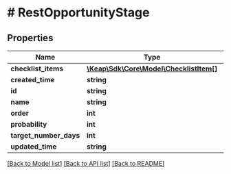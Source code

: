 # # RestOpportunityStage

## Properties

Name | Type | Description | Notes
------------ | ------------- | ------------- | -------------
**checklist_items** | [**\Keap\Sdk\Core\Model\ChecklistItem[]**](ChecklistItem.md) |  | [optional]
**created_time** | **string** |  | [optional]
**id** | **string** |  | [optional]
**name** | **string** |  | [optional]
**order** | **int** |  | [optional]
**probability** | **int** |  | [optional]
**target_number_days** | **int** |  | [optional]
**updated_time** | **string** |  | [optional]

[[Back to Model list]](../../README.md#models) [[Back to API list]](../../README.md#endpoints) [[Back to README]](../../README.md)
